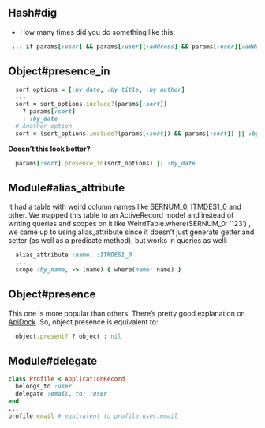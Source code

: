 
## Hash#dig

 - How many times did you do something like this:

 ```ruby
  ... if params[:user] && params[:user][:address] && params[:user][:address][:somewhere_deep]

```

## Object#presence_in

```ruby
  sort_options = [:by_date, :by_title, :by_author]
  ...
  sort = sort_options.include?(params[:sort])
    ? params[:sort]
    : :by_date
  # Another option
  sort = (sort_options.include?(params[:sort]) && params[:sort]) || :by_date

```

<strong>Doesn’t this look better?</strong>

```ruby
  params[:sort].presence_in(sort_options) || :by_date
```

## Module#alias_attribute

It had a table with weird column names like SERNUM_0, ITMDES1_0 and other. We mapped this table to an ActiveRecord model and instead of writing queries and scopes on it like WeirdTable.where(SERNUM_0: ‘123’) , we came up to using alias_attribute since it doesn’t just generate getter and setter (as well as a predicate method), but works in queries as well:

```ruby
  alias_attribute :name, :ITMDES1_0
  ...
  scope :by_name, -> (name) { where(name: name) }
```

## Object#presence

This one is more popular than others. There’s pretty good explanation on  <a href="https://apidock.com/rails/Object/presence">ApiDock</a>. So, object.presence is equivalent to:

```ruby
  object.present? ? object : nil
```

## Module#delegate

```ruby
class Profile < ApplicationRecord
  belongs_to :user
  delegate :email, to: :user
end
...
profile.email # equivalent to profile.user.email
```
